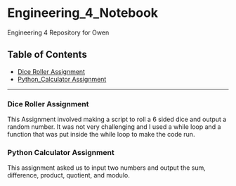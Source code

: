 # Engineering_4_Notebook
Engineering 4 Repository for Owen

## Table of Contents
* [Dice Roller Assignment](#DiceRollerAssignment)
* [Python_Calculator Assignment](#PythonCalculatorAssignment)
---

### Dice Roller Assignment
This Assignment involved making a script to roll a 6 sided dice and output a random number. It was not very challenging and I used a while loop and a function that was put inside the while loop to make the code run.

### Python Calculator Assignment
This assignment asked us to input two numbers and output the sum, difference, product, quotient, and modulo.
